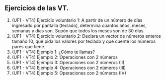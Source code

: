 ## Ejercicios de las VT.

1.  (UF1 - VT4) Ejercicio voluntario 1: A partir de un número de días ingresado por pantalla (teclado), determina cúantos años, meses, semanas y días son. Supón que todos los meses son de 30 días.
2.  (UF1 - VT4) Ejercicio voluntario 2: Declara un vector de números enteros tamaño 10, que pida los valores por teclado y que cuente los números pares que tiene.
3.  (UF1 - VT4) Ejemplo 1: ¿Cómo te llamas?
4.  (UF1 - VT4) Ejemplo 2: Operaciones con 2 números
5.  (UF1 - VT4) Ejemplo 3: Operaciones con 2 números (II)
6.  (UF1 - VT4) Ejemplo 4: Operaciones con 2 números (III)
7.  (UF1 - VT4) Ejemplo 5: Operaciones con 2 números (IV)

